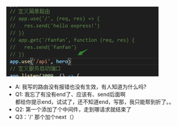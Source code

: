 ![](./images/express-router.png)

* A: 我写的路由没有报错也没有生效，有人知道为什么吗?
* Q1: 我忘了有没有end了、应该有、send后面啊  
    都给你提示end，试试了，还不知道end，写那，我只能帮到折了。。
* Q2: 第一个添加了个中间件，走到哪请求就结束了
* Q3：'/' 那个加个next（）

    




